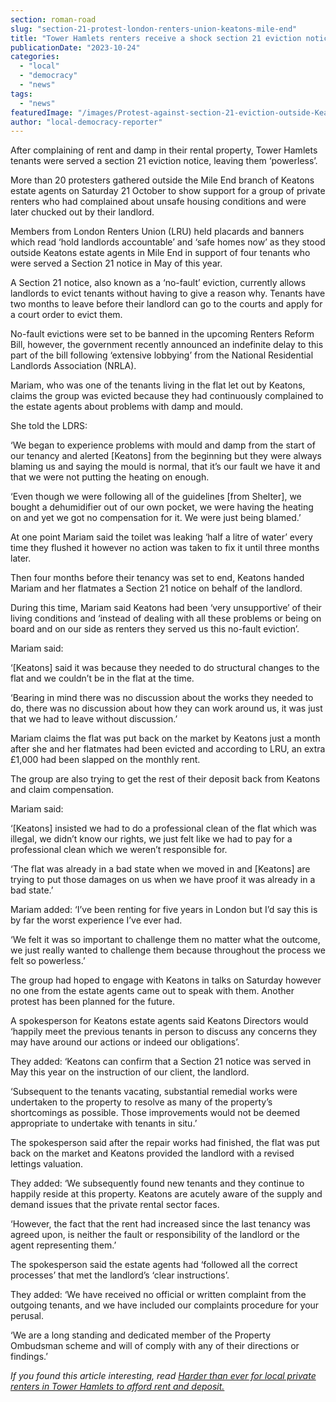```yaml
---
section: roman-road
slug: "section-21-protest-london-renters-union-keatons-mile-end"
title: "Tower Hamlets renters receive a shock section 21 eviction notice"
publicationDate: "2023-10-24"
categories: 
  - "local"
  - "democracy"
  - "news"
tags: 
  - "news"
featuredImage: "/images/Protest-against-section-21-eviction-outside-Keatons-in-Mile-End.jpg"
author: "local-democracy-reporter"
---
```


After complaining of rent and damp in their rental property, Tower Hamlets tenants were served a section 21 eviction notice, leaving them ‘powerless’. 

More than 20 protesters gathered outside the Mile End branch of Keatons estate agents on Saturday 21 October to show support for a group of private renters who had complained about unsafe housing conditions and were later chucked out by their landlord.

Members from London Renters Union (LRU) held placards and banners which read ‘hold landlords accountable’ and ‘safe homes now’ as they stood outside Keatons estate agents in Mile End in support of four tenants who were served a Section 21 notice in May of this year.

A Section 21 notice, also known as a ‘no-fault’ eviction, currently allows landlords to evict tenants without having to give a reason why. Tenants have two months to leave before their landlord can go to the courts and apply for a court order to evict them.

No-fault evictions were set to be banned in the upcoming Renters Reform Bill, however, the government recently announced an indefinite delay to this part of the bill following ‘extensive lobbying’ from the National Residential Landlords Association (NRLA).

Mariam, who was one of the tenants living in the flat let out by Keatons, claims the group was evicted because they had continuously complained to the estate agents about problems with damp and mould.

She told the LDRS: 

‘We began to experience problems with mould and damp from the start of our tenancy and alerted \[Keatons\] from the beginning but they were always blaming us and saying the mould is normal, that it’s our fault we have it and that we were not putting the heating on enough.

‘Even though we were following all of the guidelines \[from Shelter\], we bought a dehumidifier out of our own pocket, we were having the heating on and yet we got no compensation for it. We were just being blamed.’

At one point Mariam said the toilet was leaking ‘half a litre of water’ every time they flushed it however no action was taken to fix it until three months later.

Then four months before their tenancy was set to end, Keatons handed Mariam and her flatmates a Section 21 notice on behalf of the landlord.

During this time, Mariam said Keatons had been ‘very unsupportive’ of their living conditions and ‘instead of dealing with all these problems or being on board and on our side as renters they served us this no-fault eviction’.

Mariam said: 

‘\[Keatons\] said it was because they needed to do structural changes to the flat and we couldn’t be in the flat at the time.

‘Bearing in mind there was no discussion about the works they needed to do, there was no discussion about how they can work around us, it was just that we had to leave without discussion.’

Mariam claims the flat was put back on the market by Keatons just a month after she and her flatmates had been evicted and according to LRU, an extra £1,000 had been slapped on the monthly rent.

The group are also trying to get the rest of their deposit back from Keatons and claim compensation.

Mariam said:

‘\[Keatons\] insisted we had to do a professional clean of the flat which was illegal, we didn’t know our rights, we just felt like we had to pay for a professional clean which we weren’t responsible for.

‘The flat was already in a bad state when we moved in and \[Keatons\] are trying to put those damages on us when we have proof it was already in a bad state.’

Mariam added: ‘I’ve been renting for five years in London but I’d say this is by far the worst experience I’ve ever had. 

‘We felt it was so important to challenge them no matter what the outcome, we just really wanted to challenge them because throughout the process we felt so powerless.’

The group had hoped to engage with Keatons in talks on Saturday however no one from the estate agents came out to speak with them. Another protest has been planned for the future.

A spokesperson for Keatons estate agents said Keatons Directors would ‘happily meet the previous tenants in person to discuss any concerns they may have around our actions or indeed our obligations’.

They added: ‘Keatons can confirm that a Section 21 notice was served in May this year on the instruction of our client, the landlord.

‘Subsequent to the tenants vacating, substantial remedial works were undertaken to the property to resolve as many of the property’s shortcomings as possible. Those improvements would not be deemed appropriate to undertake with tenants in situ.’

The spokesperson said after the repair works had finished, the flat was put back on the market and Keatons provided the landlord with a revised lettings valuation.

They added: ‘We subsequently found new tenants and they continue to happily reside at this property. Keatons are acutely aware of the supply and demand issues that the private rental sector faces.

‘However, the fact that the rent had increased since the last tenancy was agreed upon, is neither the fault or responsibility of the landlord or the agent representing them.’

The spokesperson said the estate agents had ‘followed all the correct processes’ that met the landlord’s ‘clear instructions’.

They added: ‘We have received no official or written complaint from the outgoing tenants, and we have included our complaints procedure for your perusal.

‘We are a long standing and dedicated member of the Property Ombudsman scheme and will of comply with any of their directions or findings.’

_If you found this article interesting, read_ [_Harder than ever for local private renters in Tower Hamlets to afford rent and deposit._](https://romanroadlondon.com/rent-deposits-unaffordable-tower-hamlets/)


